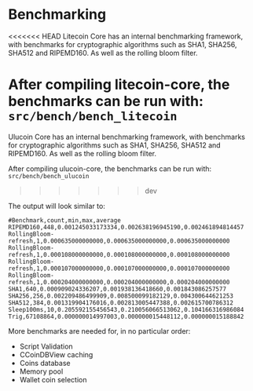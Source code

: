 Benchmarking
============

<<<<<<< HEAD
Litecoin Core has an internal benchmarking framework, with benchmarks
for cryptographic algorithms such as SHA1, SHA256, SHA512 and RIPEMD160. As well as the rolling bloom filter.

After compiling litecoin-core, the benchmarks can be run with:
`src/bench/bench_litecoin`
=======
Ulucoin Core has an internal benchmarking framework, with benchmarks
for cryptographic algorithms such as SHA1, SHA256, SHA512 and RIPEMD160. As well as the rolling bloom filter.

After compiling ulucoin-core, the benchmarks can be run with:
`src/bench/bench_ulucoin`
>>>>>>> dev

The output will look similar to:
```
#Benchmark,count,min,max,average
RIPEMD160,448,0.001245033173334,0.002638196945190,0.002461894814457
RollingBloom-refresh,1,0.000635000000000,0.000635000000000,0.000635000000000
RollingBloom-refresh,1,0.000108000000000,0.000108000000000,0.000108000000000
RollingBloom-refresh,1,0.000107000000000,0.000107000000000,0.000107000000000
RollingBloom-refresh,1,0.000204000000000,0.000204000000000,0.000204000000000
SHA1,640,0.000909024336207,0.001938136418660,0.001843086257577
SHA256,256,0.002209486499909,0.008500099182129,0.004300644621253
SHA512,384,0.001319904176016,0.002813005447388,0.002615700786312
Sleep100ms,10,0.205592155456543,0.210056066513062,0.104166316986084
Trig,67108864,0.000000014997003,0.000000015448112,0.000000015188842
```

More benchmarks are needed for, in no particular order:
- Script Validation
- CCoinDBView caching
- Coins database
- Memory pool
- Wallet coin selection
